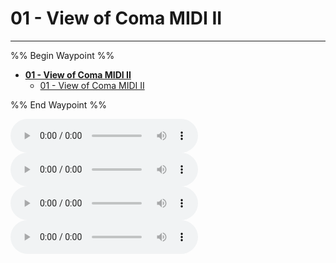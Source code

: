 # 01 - View of Coma MIDI II

---

%% Begin Waypoint %%
- **[01 - View of Coma MIDI II](../../../..//Automated%20MIDI%20Files/01%20-%20View%20of%20Coma%20MIDI%20Layers/01%20-%20View%20of%20Coma%20MIDI%20II/01%20-%20View%20of%20Coma%20MIDI%20II.md)**
	- [01 - View of Coma MIDI II](../../../..//Automated%20MIDI%20Files/01%20-%20View%20of%20Coma%20MIDI%20Layers/01%20-%20View%20of%20Coma%20MIDI%20II/01%20-%20View%20of%20Coma%20MIDI%20II.md)

%% End Waypoint %%

![](01%20-%20View%20of%20Coma_Bass.mid)
![](01%20-%20View%20of%20Coma_Drums.mid)
![](01%20-%20View%20of%20Coma_Other.mid)
![](01%20-%20View%20of%20Coma_Vocals.mid)
